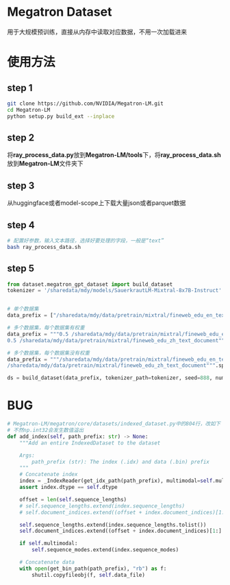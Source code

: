 # Megatron Dataset

用于大规模预训练，直接从内存中读取对应数据，不用一次加载进来

# 使用方法

## step 1

```bash
git clone https://github.com/NVIDIA/Megatron-LM.git
cd Megatron-LM
python setup.py build_ext --inplace
```
## step 2

将**ray_process_data.py**放到**Megatron-LM/tools**下，将**ray_process_data.sh**放到**Megatron-LM**文件夹下

## step 3

从huggingface或者model-scope上下载大量json或者parquet数据

## step 4

```bash
# 配置好参数，输入文本路径，选择好要处理的字段，一般是“text”
bash ray_process_data.sh
```

## step 5

```python
from dataset.megatron_gpt_dataset import build_dataset
tokenizer = '/sharedata/mdy/models/SauerkrautLM-Mixtral-8x7B-Instruct'


# 单个数据集
data_prefix = ["/sharedata/mdy/data/pretrain/mixtral/fineweb_edu_en_text_document"]

# 多个数据集，每个数据集有权重
data_prefix = """0.5 /sharedata/mdy/data/pretrain/mixtral/fineweb_edu_en_text_document \
0.5 /sharedata/mdy/data/pretrain/mixtral/fineweb_edu_zh_text_document""".split(' ')

# 多个数据集，每个数据集没有权重
data_prefix = """/sharedata/mdy/data/pretrain/mixtral/fineweb_edu_en_text_document \
/sharedata/mdy/data/pretrain/mixtral/fineweb_edu_zh_text_document""".split(' ')

ds = build_dataset(data_prefix, tokenizer_path=tokenizer, seed=888, num_samples=1000)
```

# BUG

```python
# Megatron-LM/megatron/core/datasets/indexed_dataset.py中的804行，改如下
# 不然np.int32会发生数值溢出
def add_index(self, path_prefix: str) -> None:
    """Add an entire IndexedDataset to the dataset

    Args:
        path_prefix (str): The index (.idx) and data (.bin) prefix
    """
    # Concatenate index
    index = _IndexReader(get_idx_path(path_prefix), multimodal=self.multimodal)
    assert index.dtype == self.dtype

    offset = len(self.sequence_lengths)
    # self.sequence_lengths.extend(index.sequence_lengths)
    # self.document_indices.extend((offset + index.document_indices)[1:])

    self.sequence_lengths.extend(index.sequence_lengths.tolist())
    self.document_indices.extend((offset + index.document_indices)[1:].tolist())

    if self.multimodal:
        self.sequence_modes.extend(index.sequence_modes)

    # Concatenate data
    with open(get_bin_path(path_prefix), "rb") as f:
        shutil.copyfileobj(f, self.data_file)
```
